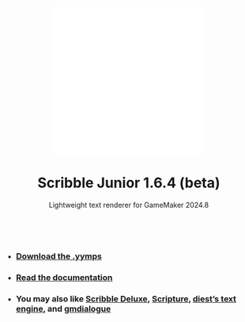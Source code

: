 <p align="center"><img src="https://raw.githubusercontent.com/JujuAdams/ScribbleJunior/master/LOGO.png" style="display:block; margin:auto; width:300px"></p>
<h1 align="center">Scribble Junior 1.6.4 (beta)</h1>

<p align="center">Lightweight text renderer for GameMaker 2024.8</p>

&nbsp;

&nbsp;

- ### [Download the .yymps](https://github.com/JujuAdams/ScribbleJunior/releases/)
- ### [Read the documentation](https://www.jujuadams.com/ScribbleJunior/)
- ### You may also like [Scribble Deluxe](https://github.com/JujuAdams/Scribble/), [Scripture](https://pixelatedpope.itch.io/scripture), [diest’s text engine](http://michaelvandiest.com/advanced-dialogue-box/), and [gmdialogue](https://github.com/danielpancake/gmdialogue)
